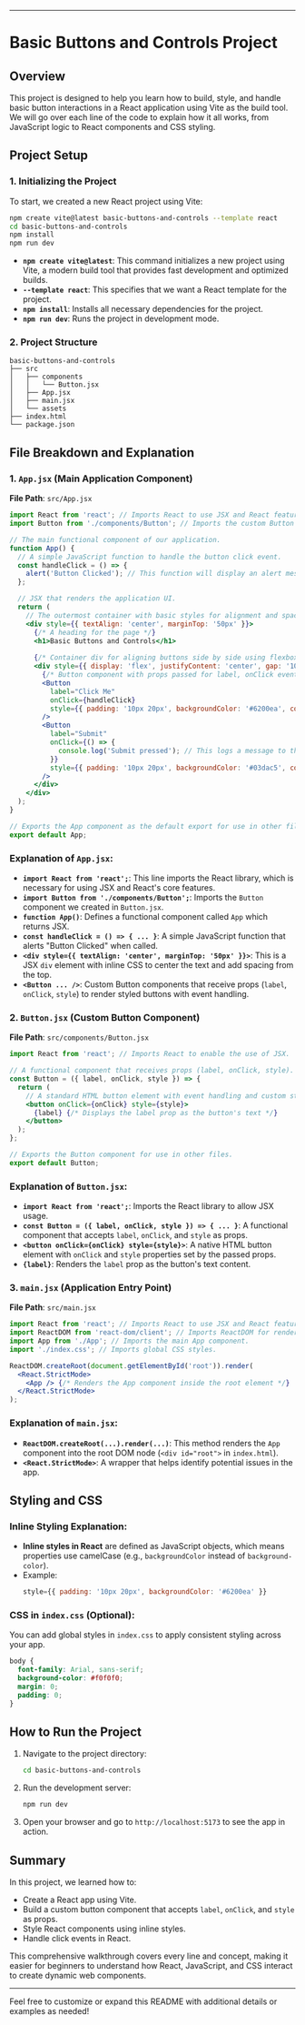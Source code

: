 
---

# Basic Buttons and Controls Project

## Overview
This project is designed to help you learn how to build, style, and handle basic button interactions in a React application using Vite as the build tool. We will go over each line of the code to explain how it all works, from JavaScript logic to React components and CSS styling.

## Project Setup

### 1. Initializing the Project
To start, we created a new React project using Vite:
```bash
npm create vite@latest basic-buttons-and-controls --template react
cd basic-buttons-and-controls
npm install
npm run dev
```

- **`npm create vite@latest`**: This command initializes a new project using Vite, a modern build tool that provides fast development and optimized builds.
- **`--template react`**: This specifies that we want a React template for the project.
- **`npm install`**: Installs all necessary dependencies for the project.
- **`npm run dev`**: Runs the project in development mode.

### 2. Project Structure
```
basic-buttons-and-controls
├── src
│   ├── components
│   │   └── Button.jsx
│   ├── App.jsx
│   ├── main.jsx
│   └── assets
├── index.html
└── package.json
```

## File Breakdown and Explanation

### 1. `App.jsx` (Main Application Component)

**File Path**: `src/App.jsx`

```jsx
import React from 'react'; // Imports React to use JSX and React features.
import Button from './components/Button'; // Imports the custom Button component from the components folder.

// The main functional component of our application.
function App() {
  // A simple JavaScript function to handle the button click event.
  const handleClick = () => {
    alert('Button Clicked'); // This function will display an alert message when called.
  };

  // JSX that renders the application UI.
  return (
    // The outermost container with basic styles for alignment and spacing.
    <div style={{ textAlign: 'center', marginTop: '50px' }}>
      {/* A heading for the page */}
      <h1>Basic Buttons and Controls</h1>
      
      {/* Container div for aligning buttons side by side using flexbox */}
      <div style={{ display: 'flex', justifyContent: 'center', gap: '10px', marginTop: '20px' }}>
        {/* Button component with props passed for label, onClick event, and styles */}
        <Button
          label="Click Me"
          onClick={handleClick}
          style={{ padding: '10px 20px', backgroundColor: '#6200ea', color: '#fff', border: 'none', borderRadius: '5px' }}
        />
        <Button
          label="Submit"
          onClick={() => {
            console.log('Submit pressed'); // This logs a message to the console when clicked.
          }}
          style={{ padding: '10px 20px', backgroundColor: '#03dac5', color: '#000', border: 'none', borderRadius: '5px' }}
        />
      </div>
    </div>
  );
}

// Exports the App component as the default export for use in other files.
export default App;
```

### Explanation of `App.jsx`:
- **`import React from 'react';`**: This line imports the React library, which is necessary for using JSX and React's core features.
- **`import Button from './components/Button';`**: Imports the `Button` component we created in `Button.jsx`.
- **`function App()`**: Defines a functional component called `App` which returns JSX.
- **`const handleClick = () => { ... }`**: A simple JavaScript function that alerts "Button Clicked" when called.
- **`<div style={{ textAlign: 'center', marginTop: '50px' }}>`**: This is a JSX `div` element with inline CSS to center the text and add spacing from the top.
- **`<Button ... />`**: Custom Button components that receive props (`label`, `onClick`, `style`) to render styled buttons with event handling.

### 2. `Button.jsx` (Custom Button Component)

**File Path**: `src/components/Button.jsx`

```jsx
import React from 'react'; // Imports React to enable the use of JSX.

// A functional component that receives props (label, onClick, style).
const Button = ({ label, onClick, style }) => {
  return (
    // A standard HTML button element with event handling and custom styles.
    <button onClick={onClick} style={style}>
      {label} {/* Displays the label prop as the button's text */}
    </button>
  );
};

// Exports the Button component for use in other files.
export default Button;
```

### Explanation of `Button.jsx`:
- **`import React from 'react';`**: Imports the React library to allow JSX usage.
- **`const Button = ({ label, onClick, style }) => { ... }`**: A functional component that accepts `label`, `onClick`, and `style` as props.
- **`<button onClick={onClick} style={style}>`**: A native HTML button element with `onClick` and `style` properties set by the passed props.
- **`{label}`**: Renders the `label` prop as the button's text content.

### 3. `main.jsx` (Application Entry Point)

**File Path**: `src/main.jsx`

```jsx
import React from 'react'; // Imports React to use JSX and React features.
import ReactDOM from 'react-dom/client'; // Imports ReactDOM for rendering the app.
import App from './App'; // Imports the main App component.
import './index.css'; // Imports global CSS styles.

ReactDOM.createRoot(document.getElementById('root')).render(
  <React.StrictMode>
    <App /> {/* Renders the App component inside the root element */}
  </React.StrictMode>
);
```

### Explanation of `main.jsx`:
- **`ReactDOM.createRoot(...).render(...)`**: This method renders the `App` component into the root DOM node (`<div id="root">` in `index.html`).
- **`<React.StrictMode>`**: A wrapper that helps identify potential issues in the app.

## Styling and CSS

### Inline Styling Explanation:
- **Inline styles in React** are defined as JavaScript objects, which means properties use camelCase (e.g., `backgroundColor` instead of `background-color`).
- Example:
  ```jsx
  style={{ padding: '10px 20px', backgroundColor: '#6200ea' }}
  ```

### CSS in `index.css` (Optional):
You can add global styles in `index.css` to apply consistent styling across your app.

```css
body {
  font-family: Arial, sans-serif;
  background-color: #f0f0f0;
  margin: 0;
  padding: 0;
}
```

## How to Run the Project
1. Navigate to the project directory:
   ```bash
   cd basic-buttons-and-controls
   ```

2. Run the development server:
   ```bash
   npm run dev
   ```

3. Open your browser and go to `http://localhost:5173` to see the app in action.

## Summary
In this project, we learned how to:
- Create a React app using Vite.
- Build a custom button component that accepts `label`, `onClick`, and `style` as props.
- Style React components using inline styles.
- Handle click events in React.

This comprehensive walkthrough covers every line and concept, making it easier for beginners to understand how React, JavaScript, and CSS interact to create dynamic web components.

--- 

Feel free to customize or expand this README with additional details or examples as needed!